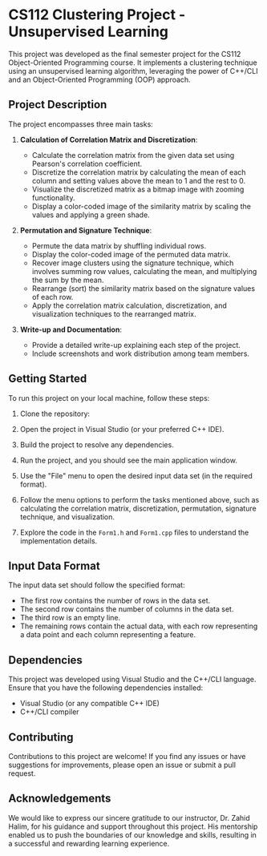# CS112 Clustering Project - Unsupervised Learning

This project was developed as the final semester project for the CS112 Object-Oriented Programming course. It implements a clustering technique using an unsupervised learning algorithm, leveraging the power of C++/CLI and an Object-Oriented Programming (OOP) approach.

## Project Description

The project encompasses three main tasks:

1. **Calculation of Correlation Matrix and Discretization**:
   - Calculate the correlation matrix from the given data set using Pearson's correlation coefficient.
   - Discretize the correlation matrix by calculating the mean of each column and setting values above the mean to 1 and the rest to 0.
   - Visualize the discretized matrix as a bitmap image with zooming functionality.
   - Display a color-coded image of the similarity matrix by scaling the values and applying a green shade.

2. **Permutation and Signature Technique**:
   - Permute the data matrix by shuffling individual rows.
   - Display the color-coded image of the permuted data matrix.
   - Recover image clusters using the signature technique, which involves summing row values, calculating the mean, and multiplying the sum by the mean.
   - Rearrange (sort) the similarity matrix based on the signature values of each row.
   - Apply the correlation matrix calculation, discretization, and visualization techniques to the rearranged matrix.

3. **Write-up and Documentation**:
   - Provide a detailed write-up explaining each step of the project.
   - Include screenshots and work distribution among team members.

## Getting Started

To run this project on your local machine, follow these steps:

1. Clone the repository:

2. Open the project in Visual Studio (or your preferred C++ IDE).

3. Build the project to resolve any dependencies.

4. Run the project, and you should see the main application window.

5. Use the "File" menu to open the desired input data set (in the required format).

6. Follow the menu options to perform the tasks mentioned above, such as calculating the correlation matrix, discretization, permutation, signature technique, and visualization.

7. Explore the code in the `Form1.h` and `Form1.cpp` files to understand the implementation details.

## Input Data Format

The input data set should follow the specified format:

- The first row contains the number of rows in the data set.
- The second row contains the number of columns in the data set.
- The third row is an empty line.
- The remaining rows contain the actual data, with each row representing a data point and each column representing a feature.

## Dependencies

This project was developed using Visual Studio and the C++/CLI language. Ensure that you have the following dependencies installed:

- Visual Studio (or any compatible C++ IDE)
- C++/CLI compiler

## Contributing

Contributions to this project are welcome! If you find any issues or have suggestions for improvements, please open an issue or submit a pull request.

## Acknowledgements

We would like to express our sincere gratitude to our instructor, Dr. Zahid Halim, for his guidance and support throughout this project. His mentorship enabled us to push the boundaries of our knowledge and skills, resulting in a successful and rewarding learning experience.
